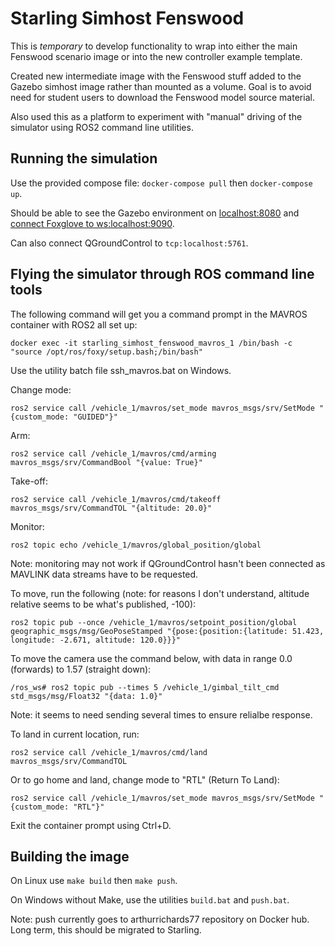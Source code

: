 # Starling Simhost Fenswood

This is _temporary_ to develop functionality to wrap into either the main Fenswood scenario image or into the new controller example template.

Created new intermediate image with the Fenswood stuff added to the Gazebo simhost image rather than mounted as a volume.  Goal is to avoid need for student users to download the Fenswood model source material.

Also used this as a platform to experiment with "manual" driving of the simulator using ROS2 command line utilities.

## Running the simulation

Use the provided compose file: `docker-compose pull` then `docker-compose up`.

Should be able to see the Gazebo environment on [localhost:8080](http://localhost:8080) and [connect Foxglove to ws:localhost:9090](https://studio.foxglove.dev/?ds=rosbridge-websocket&ds.url=ws%3A%2F%2Flocalhost%3A9090).

Can also connect QGroundControl to `tcp:localhost:5761`.

## Flying the simulator through ROS command line tools

The following command will get you a command prompt in the MAVROS container with ROS2 all set up:
```
docker exec -it starling_simhost_fenswood_mavros_1 /bin/bash -c "source /opt/ros/foxy/setup.bash;/bin/bash"
```
Use the utility batch file ssh_mavros.bat on Windows.

Change mode:
```
ros2 service call /vehicle_1/mavros/set_mode mavros_msgs/srv/SetMode "{custom_mode: "GUIDED"}"
```
Arm:
```
ros2 service call /vehicle_1/mavros/cmd/arming mavros_msgs/srv/CommandBool "{value: True}"
```
Take-off:
```
ros2 service call /vehicle_1/mavros/cmd/takeoff mavros_msgs/srv/CommandTOL "{altitude: 20.0}"
```
Monitor:
```
ros2 topic echo /vehicle_1/mavros/global_position/global
```
Note: monitoring may not work if QGroundControl hasn't been connected as MAVLINK data streams have to be requested.

To move, run the following (note: for reasons I don't understand, altitude relative seems to be what's published, -100):
```
ros2 topic pub --once /vehicle_1/mavros/setpoint_position/global geographic_msgs/msg/GeoPoseStamped "{pose:{position:{latitude: 51.423, longitude: -2.671, altitude: 120.0}}}"
```
To move the camera use the command below, with data in range 0.0 (forwards) to 1.57 (straight down):
```
/ros_ws# ros2 topic pub --times 5 /vehicle_1/gimbal_tilt_cmd std_msgs/msg/Float32 "{data: 1.0}"
```
Note: it seems to need sending several times to ensure relialbe response.

To land in current location, run:
```
ros2 service call /vehicle_1/mavros/cmd/land mavros_msgs/srv/CommandTOL
```
Or to go home and land, change mode to "RTL" (Return To Land):
```
ros2 service call /vehicle_1/mavros/set_mode mavros_msgs/srv/SetMode "{custom_mode: "RTL"}"
```
Exit the container prompt using Ctrl+D.

## Building the image

On Linux use `make build` then `make push`.

On Windows without Make, use the utilities `build.bat` and `push.bat`.

Note: push currently goes to arthurrichards77 repository on Docker hub.  Long term, this should be migrated to Starling.
